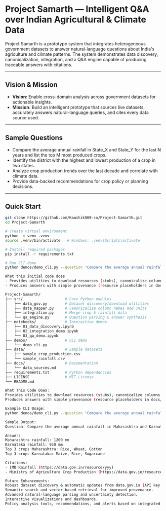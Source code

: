 # Project Samarth — Intelligent Q&A over Indian Agricultural & Climate Data

Project Samarth is a prototype system that integrates heterogeneous government datasets to answer natural-language questions about India's agriculture and climate patterns. The system demonstrates data discovery, canonicalization, integration, and a Q&A engine capable of producing traceable answers with citations.

---

## Vision & Mission
- **Vision:** Enable cross-domain analysis across government datasets for actionable insights.
- **Mission:** Build an intelligent prototype that sources live datasets, accurately answers natural-language queries, and cites every data source used.

---

## Sample Questions
- Compare the average annual rainfall in State_X and State_Y for the last N years and list the top M most produced crops.
- Identify the district with the highest and lowest production of a crop in two states.
- Analyze crop production trends over the last decade and correlate with climate data.
- Provide data-backed recommendations for crop policy or planning decisions.

---

## Quick Start

```bash
git clone https://github.com/Kaushik069-so/Project-Samarth.git
cd Project-Samarth

# Create virtual environment
python -m venv .venv
source .venv/bin/activate   # Windows: .venv\Scripts\activate

# Install required packages
pip install -r requirements.txt

# Run CLI demo
python demos/demo_cli.py --question "Compare the average annual rainfall in Maharashtra and Karnataka for the last 5 years and list top 3 most produced cereals"

What this initial code does
- Provides utilities to download resources (stubs), canonicalize columns, integrate crop production and rainfall, and run a simple rule-based Q&A over integrated tables.
- Produces answers with simple provenance (resource placeholders in docs/data_sources.md). Extend file docs/data_sources.md with real resource IDs/URLs for production usage.

Project-Samarth/
├── src/                   # Core Python modules
│   ├── data_gov.py        # Dataset discovery/download utilities
│   ├── data_mapper.py     # Canonicalize column names and units
│   ├── integration.py     # Merge crop & rainfall data
│   └── qa_engine.py       # Question parsing & answer synthesis
├── notebooks/             # Interactive demos
│   ├── 01_data_discovery.ipynb
│   ├── 02_integration_demo.ipynb
│   └── 03_qa_demo.ipynb
├── demos/                 # CLI demo
│   └── demo_cli.py
├── data/                  # Sample datasets
│   ├── sample_crop_production.csv
│   └── sample_rainfall.csv
├── docs/                  # Documentation
│   └── data_sources.md
├── requirements.txt       # Python dependencies
├── LICENSE                # MIT License
└── README.md

What This Code Does:
Provides utilities to download resources (stubs), canonicalize columns, integrate crop production and rainfall, and run a simple rule-based Q&A over integrated tables.
Produces answers with simple provenance (resource placeholders in docs/data_sources.md). Extend docs/data_sources.md with real resource IDs/URLs for production use.

Example CLI Usage:
python demos/demo_cli.py --question "Compare the average annual rainfall in Maharashtra and Karnataka for the last 5 years and list top 3 most produced cereals"

Sample Output:
Question: Compare the average annual rainfall in Maharashtra and Karnataka for the last 5 years and list top 3 most produced cereals

Answer:
Maharashtra rainfall: 1200 mm
Karnataka rainfall: 950 mm
Top 3 crops Maharashtra: Rice, Wheat, Cotton
Top 3 crops Karnataka: Maize, Rice, Sugarcane

Citations:
- IMD Rainfall (https://data.gov.in/resource/yyy)
- Ministry of Agriculture Crop Production (https://data.gov.in/resource/xxx)

Future Enhancements:
Robust dataset discovery & automatic updates from data.gov.in (API key support).
Semantic search and vector-based retrieval for improved provenance.
Advanced natural-language parsing and uncertainty detection.
Interactive visualizations and dashboards.
Policy analysis tools, recommendations, and alerts based on integrated historical data.


